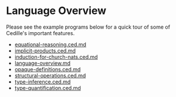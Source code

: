 # Language Overview

Please see the example programs below for a
quick tour of some of Cedille's important features.

 * [equational-reasoning.ced.md](./language-overview/equational-reasoning.ced.md)
 * [implicit-products.ced.md](./language-overview/implicit-products.ced.md)
 * [induction-for-church-nats.ced.md](./language-overview/induction-for-church-nats.ced.md)
 * [language-overview.md](./language-overview/language-overview.md)
 * [opaque-definitions.ced.md](./language-overview/opaque-definitions.ced.md)
 * [structural-operations.ced.md](./language-overview/structural-operations.ced.md)
 * [type-inference.ced.md](./language-overview/type-inference.ced.md)
 * [type-quantification.ced.md](./language-overview/type-quantification.ced.md)
